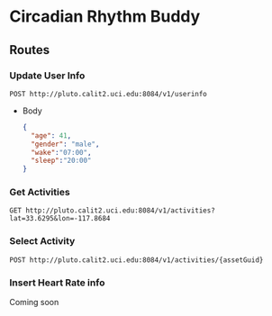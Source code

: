 # Circadian Rhythm Buddy

## Routes

### Update User Info
`POST http://pluto.calit2.uci.edu:8084/v1/userinfo`
- Body 
  ```json
  {
	"age": 41,
	"gender": "male",
	"wake":"07:00",
	"sleep":"20:00"
  }
  ```

### Get Activities
`GET http://pluto.calit2.uci.edu:8084/v1/activities?lat=33.6295&lon=-117.8684`

### Select Activity
`POST http://pluto.calit2.uci.edu:8084/v1/activities/{assetGuid}`

### Insert Heart Rate info
Coming soon